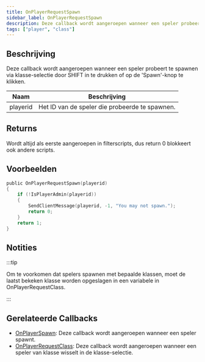 ```yaml
---
title: OnPlayerRequestSpawn
sidebar_label: OnPlayerRequestSpawn
description: Deze callback wordt aangeroepen wanneer een speler probeert te spawnen via klasse-selectie door SHIFT in te drukken of op de 'Spawn'-knop te klikken.
tags: ["player", "class"]
---
```


## Beschrijving

Deze callback wordt aangeroepen wanneer een speler probeert te spawnen via klasse-selectie door SHIFT in te drukken of op de 'Spawn'-knop te klikken.

| Naam     | Beschrijving                                   |
| -------- | --------------------------------------------- |
| playerid | Het ID van de speler die probeerde te spawnen. |

## Returns

Wordt altijd als eerste aangeroepen in filterscripts, dus return 0 blokkeert ook andere scripts.

## Voorbeelden

```c
public OnPlayerRequestSpawn(playerid)
{
    if (!IsPlayerAdmin(playerid))
    {
        SendClientMessage(playerid, -1, "You may not spawn.");
        return 0;
    }
    return 1;
}
```

## Notities

<TipNPCCallbacks />

:::tip

Om te voorkomen dat spelers spawnen met bepaalde klassen, moet de laatst bekeken klasse worden opgeslagen in een variabele in OnPlayerRequestClass.

:::

## Gerelateerde Callbacks

- [OnPlayerSpawn](OnPlayerSpawn): Deze callback wordt aangeroepen wanneer een speler spawnt.
- [OnPlayerRequestClass](OnPlayerRequestClass): Deze callback wordt aangeroepen wanneer een speler van klasse wisselt in de klasse-selectie.
